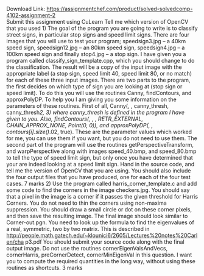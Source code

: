 Download Link: https://assignmentchef.com/product/solved-solvedcomp-4102-assignment-2
<br>
Submit this assignment using CuLearn Tell me which version of OpenCV that you used 1) The goal of the program you are going to write is to classify street signs, in particular stop signs and speed limit signs. There are four images that you will use to test your program; speedsign3.jpg – a 40km speed sign, speedsign12.jpg – an 80km speed sign, speedsign4.jpg – a 100km speed sign and finally stop4.jpg – a stop sign. I have given you a program called classify_sign_template.cpp, which you should change to do the classification. The result will be a copy of the input image with the appropriate label (a stop sign, speed limit 40, speed limit 80, or no match) for each of these three input images. There are two parts to the program, the first decides on which type of sign you are looking at (stop sign or speed limit). To do this you will use the routines Canny, findContours, and approxPolyDP. To help you I am giving you some information on the parameters of these routines. First of all, Canny(, , canny_thresh, canny_thresh*2, 3) where canny_thresh is defined in the program I have given to you. Also, findContours(, , , RETR_EXTERNAL, CHAIN_APPROX_NONE, Point(0, 0)), and approxPolyDP(, , contours[i].size()*.02, true). These are the parameter values which worked for me, you can use them if you want, but you do not need to use them. The second part of the program will use the routines getPerspectiveTransform, and warpPerspective along with images speed_40.bmp, and speed_80.bmp to tell the type of speed limit sign, but only once you have determined that your are indeed looking at a speed limit sign. Hand in the source code, and tell me the version of OpenCV that you are using. You should also include the four output files that you have produced, one for each of the four test cases. 7 marks 2) Use the program called harris_corner_template.c and add some code to find the corners in the image checkers.jpg. You should say that a pixel in the image is a corner if it passes the given threshold for Harris Corners. You do not need to thin the corners using non-maxima suppression. You should draw a small circle or dot on these corner pixels, and then save the resulting image. The final image should look similar to Corner-out.pgn. You need to look up the formula to find the eigenvalues of a real, symmetric, two by two matrix. This is described in http://people.math.gatech.edu/~klounici6/2605/Lectures%20notes%20Carlen/cha p3.pdf You should submit your source code along with the final output image. Do not use the routines cornerEigenValsAndVecs, cornerHarris, preCornerDetect, cornerMinEigenVal in this question. I want you to compute the required quantities in the long way, without using these routines as shortcuts. 3 marks